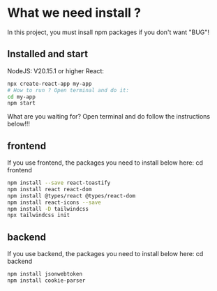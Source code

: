 # What we need install ?
In this project, you must insall npm packages if you don't want "BUG"!

## Installed and start
NodeJS: V20.15.1 or higher
React:
```bash
npx create-react-app my-app
# How to run ? Open terminal and do it:
cd my-app
npm start
```

What are you waiting for? Open terminal and do follow the instructions below!!!

## frontend
If you use frontend, the packages you need to install below here:
cd frontend
```bash
npm install --save react-toastify
npm install react react-dom
npm install @types/react @types/react-dom
npm install react-icons --save
npm install -D tailwindcss
npx tailwindcss init
```

## backend
If you use backend, the packages you need to install below here:
cd backend
```bash
npm install jsonwebtoken
npm install cookie-parser
``` 